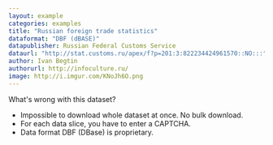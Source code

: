 ```yaml
---
layout: example
categories: examples
title: "Russian foreign trade statistics"
dataformat: "DBF (dBASE)"
datapublisher: Russian Federal Customs Service
dataurl: "http://stat.customs.ru/apex/f?p=201:3:822234424961570::NO:::"
author: Ivan Begtin
authorurl: http://infoculture.ru/
image: http://i.imgur.com/KNoJh6O.png
---
```


What's wrong with this dataset?

* Impossible to download whole dataset at once. No bulk download.
* For each data slice, you have to enter a CAPTCHA.
* Data format DBF (DBase) is proprietary.
